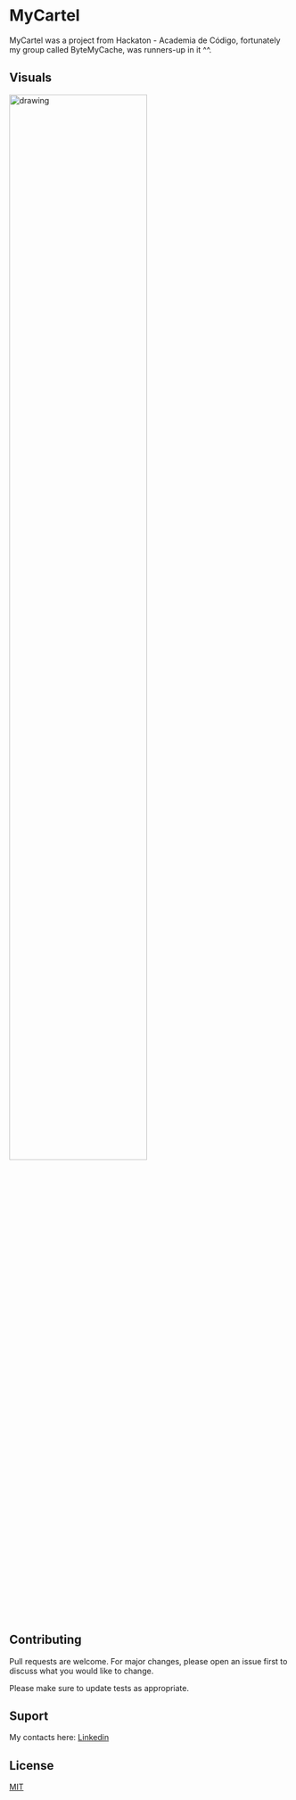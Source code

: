 # MyCartel

MyCartel was a project from Hackaton - Academia de Código, fortunately my group called ByteMyCache, was runners-up in it ^^.

## Visuals
<img src="https://github.com/deviniciuss/MyCartel/blob/main/frontEnd/assets/images/siteGIF.gif" alt="drawing" width="70%"/>

## Contributing
Pull requests are welcome. For major changes, please open an issue first to discuss what you would like to change.

Please make sure to update tests as appropriate.

## Suport
My contacts here: 
[Linkedin](https://www.linkedin.com/in/deviniciuss/)


## License
[MIT](https://choosealicense.com/licenses/mit/)
